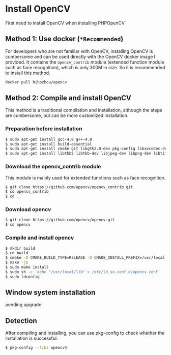 # Install OpenCV

First need to install OpenCV when installing PHPOpenCV

## Method 1: Use docker (`*Recommended`)
For developers who are not familiar with OpenCV, installing OpenCV is cumbersome and can be used directly with the OpenCV docker image I provided.
It contains the `opencv_contrib` module (extended function module such as face recognition), which is only 300M in size. So it is recommended to install this method.

```bash
docker pull hihozhou/opencv
```


## Method 2: Compile and install OpenCV

This method is a traditional compilation and installation, although the steps are cumbersome, but can be more customized installation.

### Preparation before installation

``` bash
$ sudo apt-get install gcc-4.8 g++-4.8
$ sudo apt-get install build-essential
$ sudo apt-get install cmake git libgtk2.0-dev pkg-config libavcodec-dev libavformat-dev libswscale-dev
$ sudo apt-get install libtbb2 libtbb-dev libjpeg-dev libpng-dev libtiff-dev libjasper-dev libdc1394-22-dev
```

### Download the opencv_contrib module

This module is mainly used for extended functions such as face recognition.

``` bash
$ git clone https://github.com/opencv/opencv_contrib.git
$ cd opencv_contrib
$ cd ..
```

### Download opencv

``` bash
$ git clone https://github.com/opencv/opencv.git
$ cd opencv

```

### Compile and install opencv
```bash
$ mkdir build
$ cd build
$ cmake -D CMAKE_BUILD_TYPE=RELEASE -D CMAKE_INSTALL_PREFIX=/usr/local -D WITH_TBB=ON -D BUILD_NEW_PYTHON_SUPPORT=ON -D WITH_V4L=ON -D INSTALL_C_EXAMPLES=ON -D INSTALL_PYTHON_EXAMPLES=ON -D BUILD_EXAMPLES=ON -D WITH_QT=ON -D WITH_OPENGL=ON -D OPENCV_EXTRA_MODULES_PATH=../../opencv_contrib/modules ..
$ make -j6
$ sudo make install
$ sudo sh -c 'echo "/usr/local/lib" > /etc/ld.so.conf.d/opencv.conf'
$ sudo ldconfig
```

## Window system installation

pending upgrade

## Detection

After compiling and installing, you can use pkg-config to check whether the installation is successful.
```bash
$ pkg-config --libs opencv4
```